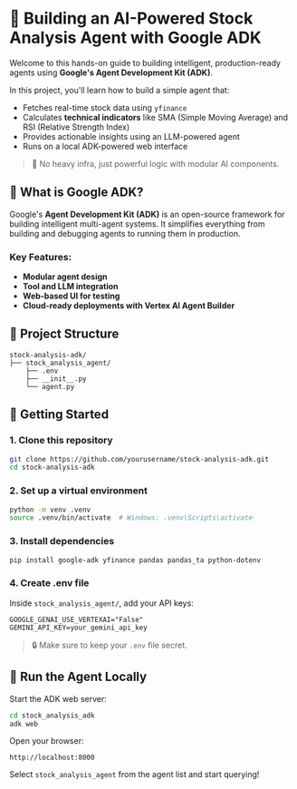 # 🤖 Building an AI-Powered Stock Analysis Agent with Google ADK

Welcome to this hands-on guide to building intelligent, production-ready agents using **Google's Agent Development Kit (ADK)**.

In this project, you'll learn how to build a simple agent that:
- Fetches real-time stock data using `yfinance`
- Calculates **technical indicators** like SMA (Simple Moving Average) and RSI (Relative Strength Index)
- Provides actionable insights using an LLM-powered agent
- Runs on a local ADK-powered web interface

> 🚀 No heavy infra, just powerful logic with modular AI components.

## 🧠 What is Google ADK?

Google's **Agent Development Kit (ADK)** is an open-source framework for building intelligent multi-agent systems. It simplifies everything from building and debugging agents to running them in production.

### Key Features:
- **Modular agent design**
- **Tool and LLM integration**
- **Web-based UI for testing**
- **Cloud-ready deployments with Vertex AI Agent Builder**

## 📁 Project Structure

```
stock-analysis-adk/ 
├── stock_analysis_agent/
    ├── .env
    ├── __init__.py 
    └── agent.py
```

## 🚀 Getting Started

### 1. Clone this repository
```bash
git clone https://github.com/yourusername/stock-analysis-adk.git
cd stock-analysis-adk
```

### 2. Set up a virtual environment
```bash
python -m venv .venv
source .venv/bin/activate  # Windows: .venv\Scripts\activate
```

### 3. Install dependencies
```bash
pip install google-adk yfinance pandas pandas_ta python-dotenv
```

### 4. Create .env file
Inside `stock_analysis_agent/`, add your API keys:
```
GOOGLE_GENAI_USE_VERTEXAI="False"
GEMINI_API_KEY=your_gemini_api_key
```

> 🔒 Make sure to keep your `.env` file secret.

## 🧪 Run the Agent Locally

Start the ADK web server:
```bash
cd stock_analysis_adk
adk web
```

Open your browser:
```
http://localhost:8000
```

Select `stock_analysis_agent` from the agent list and start querying!
